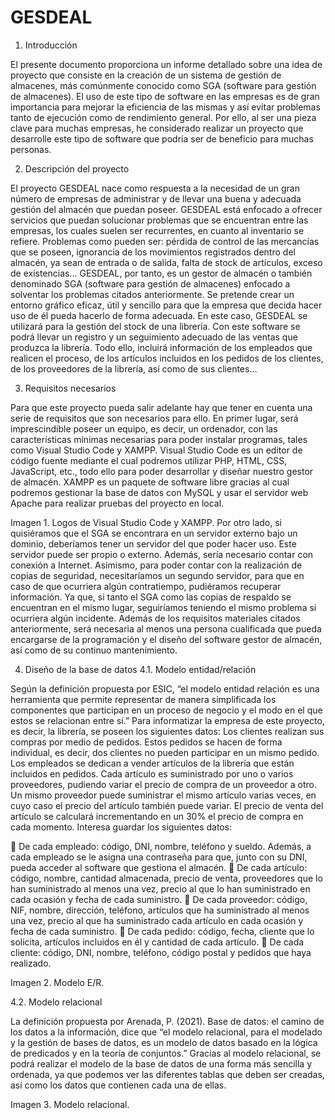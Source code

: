 # GESDEAL

1.	Introducción

El presente documento proporciona un informe detallado sobre una idea de proyecto que consiste en la creación de un sistema de gestión de almacenes, más comúnmente conocido como SGA (software para gestión de almacenes). El uso de este tipo de software en las empresas es de gran importancia para mejorar la eficiencia de las mismas y así evitar problemas tanto de ejecución como de rendimiento general. Por ello, al ser una pieza clave para muchas empresas, he considerado realizar un proyecto que desarrolle este tipo de software que podría ser de beneficio para muchas personas.

2.	Descripción del proyecto

El proyecto GESDEAL nace como respuesta a la necesidad de un gran número de empresas de administrar y de llevar una buena y adecuada gestión del almacén que puedan poseer. GESDEAL está enfocado a ofrecer servicios que puedan solucionar problemas que se encuentran entre las empresas, los cuales suelen ser recurrentes, en cuanto al inventario se refiere. Problemas como pueden ser: pérdida de control de las mercancías que se poseen, ignorancia de los movimientos registrados dentro del almacén, ya sean de entrada o de salida, falta de stock de artículos, exceso de existencias... 
GESDEAL, por tanto, es un gestor de almacén o también denominado SGA (software para gestión de almacenes) enfocado a solventar los problemas citados anteriormente. Se pretende crear un entorno gráfico eficaz, útil y sencillo para que la empresa que decida hacer uso de él pueda hacerlo de forma adecuada.
En este caso, GESDEAL se utilizará para la gestión del stock de una librería. Con este software se podrá llevar un registro y un seguimiento adecuado de las ventas que produzca la librería. Todo ello, incluirá información de los empleados que realicen el proceso, de los artículos incluidos en los pedidos de los clientes, de los proveedores de la librería, así como de sus clientes…

3.	Requisitos necesarios

Para que este proyecto pueda salir adelante hay que tener en cuenta una serie de requisitos que son necesarios para ello. 
En primer lugar, será imprescindible poseer un equipo, es decir, un ordenador, con las características mínimas necesarias para poder instalar programas, tales como Visual Studio Code y XAMPP. 
Visual Studio Code es un editor de código fuente mediante el cual podremos utilizar PHP, HTML, CSS, JavaScript, etc., todo ello para poder desarrollar y diseñar nuestro gestor de almacén.
XAMPP es un paquete de software libre gracias al cual podremos gestionar la base de datos con MySQL y usar el servidor web Apache para realizar pruebas del proyecto en local. 

Imagen 1. Logos de Visual Studio Code y XAMPP.
Por otro lado, si quisiéramos que el SGA se encontrara en un servidor externo bajo un dominio, deberíamos tener un servidor del que poder hacer uso. Este servidor puede ser propio o externo. Además, sería necesario contar con conexión a Internet.
Asimismo, para poder contar con la realización de copias de seguridad, necesitaríamos un segundo servidor, para que en caso de que ocurriera algún contratiempo, pudiéramos recuperar información. Ya que, si tanto el SGA como las copias de respaldo se encuentran en el mismo lugar, seguiríamos teniendo el mismo problema si ocurriera algún incidente.
Además de los requisitos materiales citados anteriormente, será necesaria al menos una persona cualificada que pueda encargarse de la programación y el diseño del software gestor de almacén, así como de su continuo mantenimiento.

4.	Diseño de la base de datos
4.1.	Modelo entidad/relación

Según la definición propuesta por ESIC, “el modelo entidad relación es una herramienta que permite representar de manera simplificada los componentes que participan en un proceso de negocio y el modo en el que estos se relacionan entre sí.”
Para informatizar la empresa de este proyecto, es decir, la librería, se poseen los siguientes datos: 
Los clientes realizan sus compras por medio de pedidos. Estos pedidos se hacen de forma individual, es decir, dos clientes no pueden participar en un mismo pedido. Los empleados se dedican a vender artículos de la librería que están incluidos en pedidos.  Cada artículo es suministrado por uno o varios proveedores, pudiendo variar el precio de compra de un proveedor a otro. Un mismo proveedor puede suministrar el mismo artículo varias veces, en cuyo caso el precio del artículo también puede variar. El precio de venta del artículo se calculará incrementando en un 30% el precio de compra en cada momento. Interesa guardar los siguientes datos: 

	De cada empleado: código, DNI, nombre, teléfono y sueldo. Además, a cada empleado se le asigna una contraseña para que, junto con su DNI, pueda acceder al software que gestiona el almacén.
	De cada artículo: código, nombre, cantidad almacenada, precio de venta, proveedores que lo han suministrado al menos una vez, precio al que lo han suministrado en cada ocasión y fecha de cada suministro. 
	De cada proveedor: código, NIF, nombre, dirección, teléfono, artículos que ha suministrado al menos una vez, precio al que ha suministrado cada artículo en cada ocasión y fecha de cada suministro. 
	De cada pedido: código, fecha, cliente que lo solicita, artículos incluidos en él y cantidad de cada artículo.
	De cada cliente: código, DNI, nombre, teléfono, código postal y pedidos que haya realizado. 

 
Imagen 2. Modelo E/R.

4.2.	Modelo relacional

La definición propuesta por Arenada, P. (2021). Base de datos: el camino de los datos a la información, dice que “el modelo relacional, para el modelado y la gestión de bases de datos, es un modelo de datos basado en la lógica de predicados y en la teoría de conjuntos.”
Gracias al modelo relacional, se podrá realizar el modelo de la base de datos de una forma más sencilla y ordenada, ya que podemos ver las diferentes tablas que deben ser creadas, así como los datos que contienen cada una de ellas.

 
Imagen 3. Modelo relacional.
